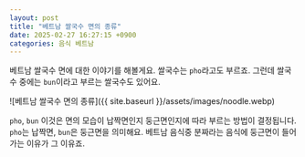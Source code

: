 ```yaml
---
layout: post
title: "베트남 쌀국수 면의 종류"
date: 2025-02-27 16:27:15 +0900
categories: 음식 베트남
---
```


베트남 쌀국수 면에 대한 이야기를 해볼게요.
쌀국수는 `pho`라고도 부르죠.
그런데 쌀국수 중에는 `bun`이라고 부르는 쌀국수도 있어요.

![베트남 쌀국수 면의 종류]({{ site.baseurl }}/assets/images/noodle.webp)

`pho`, `bun` 이것은 면의 모습이 납짝면인지 둥근면인지에 따라 부르는 방법이 결정됩니다.
`pho`는 납짝면, `bun`은 둥근면을 의미해요.
베트남 음식중 분짜라는 음식에 둥근면이 들어가는 이유가 그 이유죠.